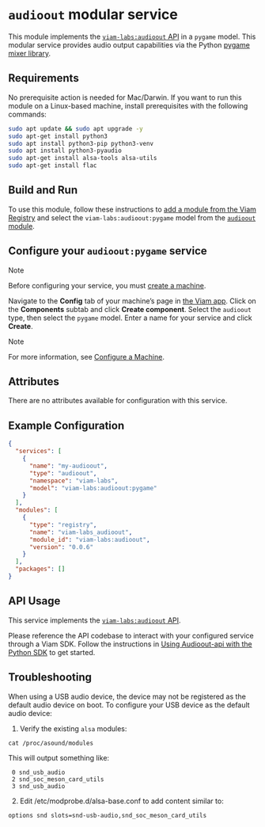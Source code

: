# `audioout` modular service

This module implements the [`viam-labs:audioout` API](https://github.com/viam-labs/audioout-api) in a `pygame` model.
This modular service provides audio output capabilities via the Python [pygame mixer library](https://www.pygame.org/docs/ref/mixer.html).

## Requirements

No prerequisite action is needed for Mac/Darwin.
If you want to run this module on a Linux-based machine, install prerequisites with the following commands:

``` bash
sudo apt update && sudo apt upgrade -y
sudo apt-get install python3
sudo apt install python3-pip python3-venv
sudo apt install python3-pyaudio
sudo apt-get install alsa-tools alsa-utils
sudo apt-get install flac
```

## Build and Run

To use this module, follow these instructions to [add a module from the Viam Registry](https://docs.viam.com/registry/configure/#add-a-modular-resource-from-the-viam-registry) and select the `viam-labs:audioout:pygame` model from the [`audioout` module](https://app.viam.com/module/viam-labs/audioout).

## Configure your `audioout:pygame` service

> [!NOTE]  
> Before configuring your service, you must [create a machine](https://docs.viam.com/manage/fleet/machines/#add-a-new-machine).

Navigate to the **Config** tab of your machine’s page in [the Viam app](https://app.viam.com/).
Click on the **Components** subtab and click **Create component**.
Select the `audioout` type, then select the `pygame` model. 
Enter a name for your service and click **Create**.

> [!NOTE]  
> For more information, see [Configure a Machine](https://docs.viam.com/manage/configuration/).

## Attributes

There are no attributes available for configuration with this service.

## Example Configuration

```json
{
  "services": [
    {
      "name": "my-audioout",
      "type": "audioout",
      "namespace": "viam-labs",
      "model": "viam-labs:audioout:pygame"
    }
  ],
  "modules": [
    {
      "type": "registry",
      "name": "viam-labs_audioout",
      "module_id": "viam-labs:audioout",
      "version": "0.0.6"
    }
  ],
  "packages": []
}
```

## API Usage

This service implements the [`viam-labs:audioout` API](https://github.com/viam-labs/audioout-api).

Please reference the API codebase to interact with your configured service through a Viam SDK.
Follow the instructions in [Using Audioout-api with the Python SDK](https://github.com/viam-labs/audioout-api?tab=readme-ov-file#using-audioout-api-with-the-python-sdk) to get started.

## Troubleshooting

When using a USB audio device, the device may not be registered as the default audio device on boot.
To configure your USB device as the default audio device:

1. Verify the existing `alsa` modules:

```
cat /proc/asound/modules
```

This will output something like:

```
 0 snd_usb_audio
 2 snd_soc_meson_card_utils
 3 snd_usb_audio
```

2. Edit <file>/etc/modprobe.d/alsa-base.conf</file> to add content similar to:

```
options snd slots=snd-usb-audio,snd_soc_meson_card_utils
```
